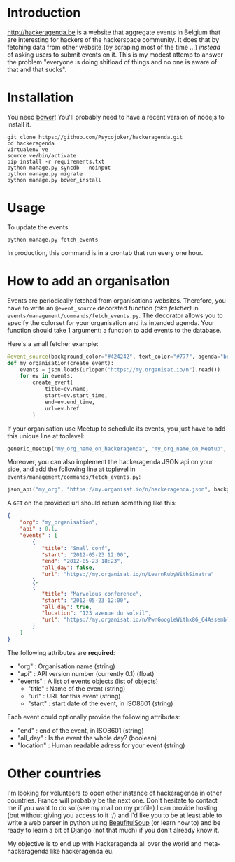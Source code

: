 Introduction
============

http://hackeragenda.be is a website that aggregate events in Belgium that are
interesting for hackers of the hackerspace community. It does that by fetching
data from other website (by scraping most of the time ...) *instead* of asking
users to submit events on it. This is my modest attemp to answer the problem
"everyone is doing shitload of things and no one is aware of that and that
sucks".

Installation
============

You need [bower](http://bower.io/)! You'll probably need to have a recent 
version of nodejs to install it.

``` shell
git clone https://github.com/Psycojoker/hackeragenda.git
cd hackeragenda
virtualenv ve
source ve/bin/activate
pip install -r requirements.txt
python manage.py syncdb --noinput
python manage.py migrate
python manage.py bower_install
```

Usage
=====

To update the events:

``` shell
python manage.py fetch_events
```

In production, this command is in a crontab that run every one hour.

How to add an organisation
==========================

Events are periodically fetched from organisations websites. Therefore, you 
have to write an `@event_source` decorated function *(aka fetcher)* in 
`events/management/commands/fetch_events.py`. The decorator allows you to 
specify the colorset for your organisation and its intended agenda. Your 
function should take 1 argument: a function to add events to the database.


Here's a small fetcher example:

```python
@event_source(background_color="#424242", text_color="#777", agenda="be")
def my_organisation(create_event):
    events = json.loads(urlopen("https://my.organisat.io/n").read())
    for ev in events:
        create_event(
            title=ev.name,
            start=ev.start_time,
            end=ev.end_time,
            url=ev.href
        )
```

If your organisation use Meetup to schedule its events, you just have to add
this unique line at toplevel:

```python
generic_meetup("my_org_name_on_hackeragenda", "my_org_name_on_Meetup", background_color="#424242", text_color="#777", agenda="be")
```

Moreover, you can also implement the hackeragenda JSON api on your side, and add
the following line at toplevel in `events/management/commands/fetch_events.py`:

```python
json_api("my_org", "https://my.organisat.io/n/hackeragenda.json", background_color="#424242", text_color="#777", agenda="be")
```

A `GET` on the provided url should return something like this:

```json
{
    "org": "my_organisation",
    "api" : 0.1,
    "events" : [
        {
           "title": "Small conf",
           "start": "2012-05-23 12:00",
           "end": "2012-05-23 18:23",
           "all_day": false,
           "url": "https://my.organisat.io/n/LearnRubyWithSinatra"
        },
        {
           "title": "Marvelous conference",
           "start": "2012-05-23 12:00",
           "all_day": true,
           "location": "123 avenue du soleil",
           "url": "https://my.organisat.io/n/PwnGoogleWithx86_64Assembly"
        }
    ]
}
```

The following attributes are **required**:

* "org" : Organisation name (string)
* "api" : API version number (currently 0.1) (float)
* "events" : A list of events objects (list of objects)
    * "title" : Name of the event (string)
    * "url" : URL for this event (string)
    * "start" : start date of the event, in ISO8601 (string)

Each event could optionally provide the following attributes:

* "end" : end of the event, in ISO8601 (string)
* "all_day" : Is the event the whole day? (boolean)
* "location" : Human readable adress for your event (string)

Other countries
===============

I'm looking for volunteers to open other instance of hackeragenda in other
countries. France will probably be the next one. Don't hesitate to contact me
if you want to do so!(see my mail on my profile) I can provide hosting (but
without giving you access to it :/) and I'd like you to be at least able to
write a web parser in python using
[BeaufitulSoup](http://www.crummy.com/software/BeautifulSoup/) (or learn how
to) and be ready to learn a bit of Django (not that much) if you don't already
know it.

My objective is to end up with Hackeragenda all over the world and
meta-hackeragenda like hackeragenda.eu.
